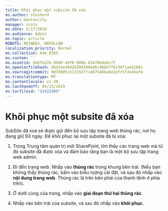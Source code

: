 ```yaml
---
title: Khôi phục một subsite đã xóa
ms.author: stevhord
author: bentoncity
manager: scotv
ms.date: 5/17/2018
ms.audience: Admin
ms.topic: article
ROBOTS: NOINDEX, NOFOLLOW
localization_priority: Normal
ms.collection: Adm_O365
ms.custom: ''
ms.assetid: 646fe22b-9980-4970-800b-034788de0c7f
ms.openlocfilehash: 6bd3ae49d26594200ed6c46bb7f6138f1ae6100c
ms.sourcegitcommit: 9d78905c512192ffc4675468abd2efc5f2e4baf4
ms.translationtype: MT
ms.contentlocale: vi-VN
ms.lasthandoff: 04/23/2019
ms.locfileid: "32422409"
---
```

# <a name="restore-a-deleted-subsite"></a>Khôi phục một subsite đã xóa

SubSite đã xoá sẽ được gửi đến bộ sưu tập trang web thùng rác, nơi họ đang giữ 93 ngày. Để khôi phục lại một subsite đã bị xóa:
  
1. Trong Trung tâm quản trị mới SharePoint, tìm thấy các trang web mà từ đó subsite đã được xóa và đảm bảo rằng bạn là một bộ sưu tập trang web admin. 
    
2. Đi đến trang web. Nhấp vào **thùng rác** trong khung bên trái. (Nếu bạn không thấy thùng rác, bấm vào biểu tượng cài đặt, và sau đó nhấp vào **nội dung trang web**. Thùng rác là trên bên phải của thanh lệnh ở phía trên).
    
3. Ở dưới cùng của trang, nhấp vào **giai đoạn thứ hai thùng rác**.
    
4. Nhấp vào bên trái của subsite, và sau đó nhấp vào **khôi phục**.
    


